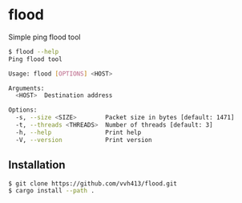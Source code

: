 # flood

Simple ping flood tool

```sh
$ flood --help 
Ping flood tool

Usage: flood [OPTIONS] <HOST>

Arguments:
  <HOST>  Destination address

Options:
  -s, --size <SIZE>        Packet size in bytes [default: 1471]
  -t, --threads <THREADS>  Number of threads [default: 3]
  -h, --help               Print help
  -V, --version            Print version
```

## Installation

```sh
$ git clone https://github.com/vvh413/flood.git
$ cargo install --path .
```
